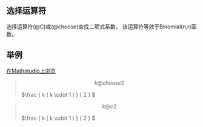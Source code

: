 ## 选择运算符

选择运算符(@C)或(@choose)查找二项式系数。 该运算符等效于Binomial(n,r)函数。

## 举例  
[在Mathstudio上浏览](http://mathstud.io/?input[0]=ayBAY2hvb3NlIDI%3D&input[1]=ayBAYyAy)



>   ```math
>   k @choose 2
>   ```
>   $\frac { k ( k \cdot 1 ) } { 2 }  $

>   ```math
>   k @c 2
>   ```
>   $\frac { k ( k \cdot 1 ) } { 2 }  $
